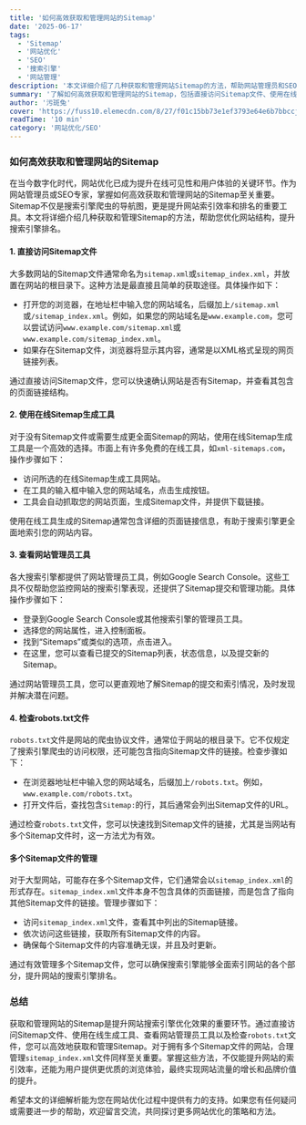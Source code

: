 ```yaml
---
title: '如何高效获取和管理网站的Sitemap'
date: '2025-06-17'
tags:
  - 'Sitemap'
  - '网站优化'
  - 'SEO'
  - '搜索引擎'
  - '网站管理'
description: '本文详细介绍了几种获取和管理网站Sitemap的方法，帮助网站管理员和SEO专家优化网站结构，提升搜索引擎排名。'
summary: '了解如何高效获取和管理网站的Sitemap，包括直接访问Sitemap文件、使用在线生成工具、查看网站管理员工具和检查robots.txt文件等方法，提升网站索引效率和搜索引擎排名。'
author: '污斑兔'
cover: 'https://fuss10.elemecdn.com/8/27/f01c15bb73e1ef3793e64e6b7bbccjpeg.jpeg'
readTime: '10 min'
category: '网站优化/SEO'
---
```


### 如何高效获取和管理网站的Sitemap

在当今数字化时代，网站优化已成为提升在线可见性和用户体验的关键环节。作为网站管理员或SEO专家，掌握如何高效获取和管理网站的Sitemap至关重要。Sitemap不仅是搜索引擎爬虫的导航图，更是提升网站索引效率和排名的重要工具。本文将详细介绍几种获取和管理Sitemap的方法，帮助您优化网站结构，提升搜索引擎排名。

#### 1. 直接访问Sitemap文件

大多数网站的Sitemap文件通常命名为`sitemap.xml`或`sitemap_index.xml`，并放置在网站的根目录下。这种方法是最直接且简单的获取途径。具体操作如下：

- 打开您的浏览器，在地址栏中输入您的网站域名，后缀加上`/sitemap.xml`或`/sitemap_index.xml`。例如，如果您的网站域名是`www.example.com`，您可以尝试访问`www.example.com/sitemap.xml`或`www.example.com/sitemap_index.xml`。
- 如果存在Sitemap文件，浏览器将显示其内容，通常是以XML格式呈现的网页链接列表。

通过直接访问Sitemap文件，您可以快速确认网站是否有Sitemap，并查看其包含的页面链接结构。

#### 2. 使用在线Sitemap生成工具

对于没有Sitemap文件或需要生成更全面Sitemap的网站，使用在线Sitemap生成工具是一个高效的选择。市面上有许多免费的在线工具，如`xml-sitemaps.com`，操作步骤如下：

- 访问所选的在线Sitemap生成工具网站。
- 在工具的输入框中输入您的网站域名，点击生成按钮。
- 工具会自动抓取您的网站页面，生成Sitemap文件，并提供下载链接。

使用在线工具生成的Sitemap通常包含详细的页面链接信息，有助于搜索引擎更全面地索引您的网站内容。

#### 3. 查看网站管理员工具

各大搜索引擎都提供了网站管理员工具，例如Google Search Console。这些工具不仅帮助您监控网站的搜索引擎表现，还提供了Sitemap提交和管理功能。具体操作步骤如下：

- 登录到Google Search Console或其他搜索引擎的管理员工具。
- 选择您的网站属性，进入控制面板。
- 找到“Sitemaps”或类似的选项，点击进入。
- 在这里，您可以查看已提交的Sitemap列表，状态信息，以及提交新的Sitemap。

通过网站管理员工具，您可以更直观地了解Sitemap的提交和索引情况，及时发现并解决潜在问题。

#### 4. 检查robots.txt文件

`robots.txt`文件是网站的爬虫协议文件，通常位于网站的根目录下。它不仅规定了搜索引擎爬虫的访问权限，还可能包含指向Sitemap文件的链接。检查步骤如下：

- 在浏览器地址栏中输入您的网站域名，后缀加上`/robots.txt`。例如，`www.example.com/robots.txt`。
- 打开文件后，查找包含`Sitemap:`的行，其后通常会列出Sitemap文件的URL。

通过检查`robots.txt`文件，您可以快速找到Sitemap文件的链接，尤其是当网站有多个Sitemap文件时，这一方法尤为有效。

#### 多个Sitemap文件的管理

对于大型网站，可能存在多个Sitemap文件，它们通常会以`sitemap_index.xml`的形式存在。`sitemap_index.xml`文件本身不包含具体的页面链接，而是包含了指向其他Sitemap文件的链接。管理步骤如下：

- 访问`sitemap_index.xml`文件，查看其中列出的Sitemap链接。
- 依次访问这些链接，获取所有Sitemap文件的内容。
- 确保每个Sitemap文件的内容准确无误，并且及时更新。

通过有效管理多个Sitemap文件，您可以确保搜索引擎能够全面索引网站的各个部分，提升网站的搜索引擎排名。

### 总结

获取和管理网站的Sitemap是提升网站搜索引擎优化效果的重要环节。通过直接访问Sitemap文件、使用在线生成工具、查看网站管理员工具以及检查`robots.txt`文件，您可以高效地获取和管理Sitemap。对于拥有多个Sitemap文件的网站，合理管理`sitemap_index.xml`文件同样至关重要。掌握这些方法，不仅能提升网站的索引效率，还能为用户提供更优质的浏览体验，最终实现网站流量的增长和品牌价值的提升。

希望本文的详细解析能为您在网站优化过程中提供有力的支持。如果您有任何疑问或需要进一步的帮助，欢迎留言交流，共同探讨更多网站优化的策略和方法。